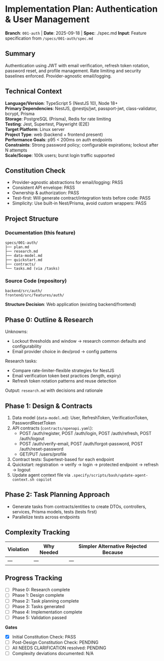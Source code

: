 # Implementation Plan: Authentication & User Management

**Branch**: `001-auth` | **Date**: 2025-09-18 | **Spec**: ./spec.md
**Input**: Feature specification from `/specs/001-auth/spec.md`

## Summary
Authentication using JWT with email verification, refresh token rotation, password reset, and profile management. Rate limiting and security baselines enforced. Provider-agnostic email/logging.

## Technical Context
**Language/Version**: TypeScript 5 (NestJS 10), Node 18+  
**Primary Dependencies**: NestJS, @nestjs/jwt, passport-jwt, class-validator, bcrypt, Prisma  
**Storage**: PostgreSQL (Prisma), Redis for rate limiting  
**Testing**: Jest, Supertest, Playwright (E2E)  
**Target Platform**: Linux server  
**Project Type**: web (backend + frontend present)  
**Performance Goals**: p95 < 200ms on auth endpoints  
**Constraints**: Strong password policy; configurable expirations; lockout after N attempts  
**Scale/Scope**: 100k users; burst login traffic supported

## Constitution Check
- Provider-agnostic abstractions for email/logging: PASS
- Consistent API envelope: PASS
- Ownership & authorization: PASS
- Test-first: Will generate contract/integration tests before code: PASS
- Simplicity: Use built-in Nest/Prisma, avoid custom wrappers: PASS

## Project Structure

### Documentation (this feature)
```
specs/001-auth/
├── plan.md
├── research.md
├── data-model.md
├── quickstart.md
├── contracts/
└── tasks.md (via /tasks)
```

### Source Code (repository)
```
backend/src/auth/
frontend/src/features/auth/
```

**Structure Decision**: Web application (existing backend/frontend)

## Phase 0: Outline & Research
Unknowns:
- Lockout thresholds and window → research common defaults and configurability
- Email provider choice in dev/prod → config patterns

Research tasks:
- Compare rate-limiter-flexible strategies for NestJS
- Email verification token best practices (length, expiry)
- Refresh token rotation patterns and reuse detection

Output: `research.md` with decisions and rationale

## Phase 1: Design & Contracts
1. Data model (`data-model.md`): User, RefreshToken, VerificationToken, PasswordResetToken
2. API contracts (`contracts/openapi.yaml`):
   - POST /auth/register, POST /auth/login, POST /auth/refresh, POST /auth/logout
   - POST /auth/verify-email, POST /auth/forgot-password, POST /auth/reset-password
   - GET/PUT /users/profile
3. Contract tests: Supertest-based for each endpoint
4. Quickstart: registration → verify → login → protected endpoint → refresh → logout
5. Update agent context file via `.specify/scripts/bash/update-agent-context.sh copilot`

## Phase 2: Task Planning Approach
- Generate tasks from contracts/entities to create DTOs, controllers, services, Prisma models, tests (tests first)
- Parallelize tests across endpoints

## Complexity Tracking
| Violation | Why Needed | Simpler Alternative Rejected Because |
|---|---|---|
| — | — | — |

## Progress Tracking
- [ ] Phase 0: Research complete
- [ ] Phase 1: Design complete
- [ ] Phase 2: Task planning complete
- [ ] Phase 3: Tasks generated
- [ ] Phase 4: Implementation complete
- [ ] Phase 5: Validation passed

**Gates**
- [x] Initial Constitution Check: PASS
- [ ] Post-Design Constitution Check: PENDING
- [ ] All NEEDS CLARIFICATION resolved: PENDING
- [ ] Complexity deviations documented: N/A
